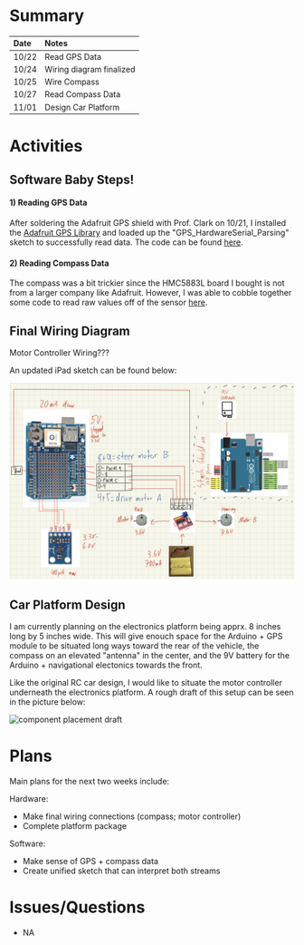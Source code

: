 # Summary

| Date  | Notes
| :---- | :----
| 10/22 | Read GPS Data
| 10/24 | Wiring diagram finalized
| 10/25 | Wire Compass
| 10/27 | Read Compass Data
| 11/01 | Design Car Platform

# Activities

## Software Baby Steps!

#### 1) Reading GPS Data

After soldering the Adafruit GPS shield with Prof. Clark on 10/21, I installed the [Adafruit GPS Library](https://www.arduino.cc/reference/en/libraries/adafruit-gps-library/) and loaded up the "GPS_HardwareSerial_Parsing" sketch to successfully read data. The code can be found [here]().

#### 2) Reading Compass Data

The compass was a bit trickier since the HMC5883L board I bought is not from a larger company like Adafruit. However, I was able to cobble together some code to read raw values off of the sensor [here]().

## Final Wiring Diagram

Motor Controller Wiring???

An updated iPad sketch can be found below:

![final wiring diagram](WiringDiagram_Final.jpeg)

## Car Platform Design

I am currently planning on the electronics platform being apprx. 8 inches long by 5 inches wide. This will give enouch space for the Arduino + GPS module to be situated long ways toward the rear of the vehicle, the compass on an elevated "antenna" in the center, and the 9V battery for the Arduino + navigational electonics towards the front. 

Like the original RC car design, I would like to situate the motor controller underneath the electronics platform. A rough draft of this setup can be seen in the picture below:

![component placement draft](Components.jpeg)

# Plans

Main plans for the next two weeks include:

Hardware:
- Make final wiring connections (compass; motor controller)
- Complete platform package

Software:
- Make sense of GPS + compass data
- Create unified sketch that can interpret both streams

# Issues/Questions
- NA
